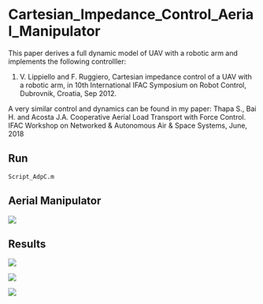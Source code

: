 # Cartesian_Impedance_Control_Aerial_Manipulator

This paper derives a full dynamic model of UAV with a robotic arm and implements the following controlller: 
1. V. Lippiello and F. Ruggiero, Cartesian impedance control of a UAV with a robotic arm, in 10th International
IFAC Symposium on Robot Control, Dubrovnik, Croatia, Sep 2012.

A very similar control and dynamics can be found in my paper: 
Thapa S., Bai H. and Acosta J.A. Cooperative Aerial Load Transport with Force Control. IFAC Workshop on Networked & Autonomous Air & Space Systems, June, 2018

## Run 
```
Script_AdpC.m
```

## Aerial Manipulator 
![](https://github.com/sandeshthapa/Adaptive_Sliding_Mode_Control_of_Aerial_Manipulator/blob/master/uav_arm.jpg)

## Results 

![](https://github.com/sandeshthapa/Cartesian_Impedance_Control_Aerial_Manipulator/blob/master/CompA.PNG)

![](https://github.com/sandeshthapa/Cartesian_Impedance_Control_Aerial_Manipulator/blob/master/CompB.PNG)

![](https://github.com/sandeshthapa/Cartesian_Impedance_Control_Aerial_Manipulator/blob/master/CompRG.PNG)

